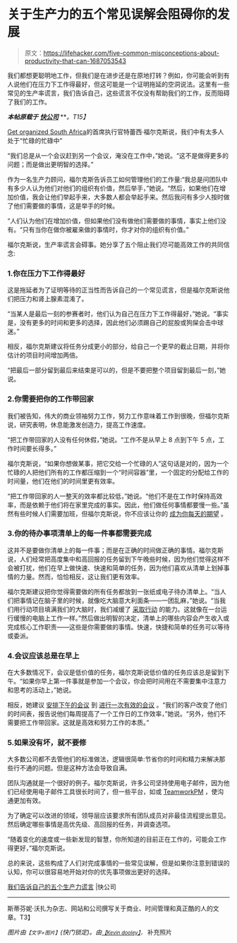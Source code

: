 # 关于生产力的五个常见误解会阻碍你的发展

> 原文：<https://lifehacker.com/five-common-misconceptions-about-productivity-that-can-1687053543>

我们都想更聪明地工作，但我们是在进步还是在原地打转？例如，你可能会听到有人说他们在压力下工作得最好，但这可能是一个证明拖延的空洞说法。这里有一些常见的生产率谎言，我们告诉自己，这些谎言不仅没有帮助我们的工作，反而阻碍了我们的工作。



***本帖原载于*** [***快公司***](http://www.fastcompany.com/3041083/work-smart/five-productivity-lies-we-tell-ourselves) ***。*T15】**

[Get organized South Africa](http://www.Getorganised.co)的首席执行官特蕾西·福尔克斯说，我们中有太多人处于“忙碌的忙碌中”

“我们总是从一个会议赶到另一个会议，淹没在工作中，”她说。“这不是做得更多的问题；而是做出更明智的选择。”

作为一名生产力顾问，福尔克斯告诉员工如何管理他们的工作量:“我总是问团队中有多少人认为他们对他们的组织有价值，然后举手，”她说。“然后，如果他们在增加价值，我会让他们举起手来，大多数人都会举起手来。然后我问有多少人按时做了他们需要做的事情，这是举手的时候。

“人们认为他们在增加价值，但如果他们没有做他们需要做的事情，事实上他们没有。“只有当你在做你被雇来做的事情时，你才对你的组织有价值。”

福尔克斯说，生产率谎言会碍事。她分享了五个阻止我们尽可能高效工作的共同信念:

### 1.你在压力下工作得最好

这是拖延者为了证明等待的正当性而告诉自己的一个常见谎言，但是福尔克斯说他们把压力和肾上腺素混淆了。

“当某人是最后一刻的参赛者时，他们认为自己在压力下工作得最好，”她说。“事实是，没有更多的时间和更多的选择，因此他们必须踢自己的屁股或狗屎会击中球迷。”

相反，福尔克斯建议将任务分成更小的部分，给自己一个更早的截止日期，并将你估计的项目时间增加两倍。

“把最后一部分留到最后来结束是可以的，但是不要把整个项目留到最后一刻，”她说。

### 2.你需要把你的工作带回家

我们被告知，伟大的商业领袖努力工作，努力工作意味着工作到很晚，但福尔克斯说，研究表明，休息能激发创造力，提高工作速度。

“把工作带回家的人没有任何休假，”她说。“工作不是从早上 8 点到下午 5 点，工作时间要长得多。”

福尔克斯说，“如果你想做某事，把它交给一个忙碌的人”这句话是对的，因为一个忙碌的人把他们所有的工作都压缩到一个“时间容器”里，一个固定的分配给工作的时间量，他们在他们的时间里更有效率。

“把工作带回家的人一整天的效率都比较低，”她说。“他们不是在工作时保持高效率，而是依赖于他们将在家里完成的事实。因此，他们做任何事情都要慢一些。”虽然有些时候人们需要加班，但福尔克斯说，你不应该让你的 [成为你每天的期望](https://lifehacker.com/how-to-escape-the-cult-of-busy-5994072) 。

### 3.你的待办事项清单上的每一件事都需要完成

这并不是要做你清单上的每一件事；而是在正确的时间做正确的事情。福尔克斯说，人们经常把高度集中和高回报的任务留到下午晚些时候，因为他们觉得这样不会被打扰，他们在早上做快速、快速和简单的任务，因为他们喜欢从清单上划掉事情的力量。然而，恰恰相反，这让我们更有效率。

福尔克斯建议把你觉得需要做的所有任务都放到一张纸或电子待办清单上。“当人们把事情记在脑子里的时候，就像吃大脑意大利面条——一团乱麻，”她说。“当我们用行动项目填满我们的大脑时，我们减缓了 [采取行动](https://lifehacker.com/back-to-basics-how-to-simplify-your-to-do-list-and-mak-5954123) 的能力。这就像在一台运行缓慢的电脑上工作一样。”然后做出明智的决定，清单上的哪些内容会产生收入或完成核心工作职责——这些是你需要做的事情。快速，快捷和简单的任务可以等待或委派。

### 4.会议应该总是在早上

在大多数情况下，会议是低价值的任务，福尔克斯说低价值的任务应该总是留到下午。“如果你早上第一件事就是参加一个会议，你会把时间用在不需要集中注意力和思考的活动上，”她说。

相反，她建议 [安排下午的会议](https://lifehacker.com/tuesday-at-3pm-is-the-most-agreeable-meeting-time-5385900) 到 [进行一次有效的会议](http://lifehacker.com/how-to-have-a-meeting-that-isnt-a-complete-waste-of-tim-1570834406) 。“我们的客户改变了他们的时间表，报告说他们每周提高了一个工作日的工作效率，”她说。“另外，他们不需要把工作带回家。这就是高效和努力工作的本质。”

### 5.如果没有坏，就不要修

大多数公司都不去管他们的标准做法，逻辑很简单:节省你的时间和精力来解决那些行不通的问题。但是这种方法会导致自满。

团队沟通就是一个很好的例子。福尔克斯说，许多公司坚持使用电子邮件，因为他们已经使用电子邮件工具很长时间了，但一些平台，如或 [TeamworkPM](https://www.teamwork.com/) ，使沟通更加有效。

为了确定可以改进的领域，领导层应该要求所有团队成员对非最佳流程提出意见。然后确定哪些事情是高优先级、高回报的任务，并调查选项。

“随着变化的速度或一些新发现的智慧，你所知道的目前正在工作的，可能会工作得更好，”福尔克斯说。

总的来说，这些构成了人们对完成事情的一些常见误解，但是如果你注意到错误的认知，你可以很容易地开始对你的优先事项做出更好的选择。

[我们告诉自己的五个生产力谎言](http://www.fastcompany.com/3041083/work-smart/five-productivity-lies-we-tell-ourselves) |快公司

* * *

斯蒂芬妮·沃扎为杂志、网站和公司撰写关于商业、时间管理和真正酷的人的文章。T3】

*图片由*<small>*【文字+图片】*</small>*(快门锁定)。由*[<small>*【Kevin dooley】*</small>](https://www.flickr.com/photos/pagedooley/3556739684/)<small>*，*</small> 补充照片